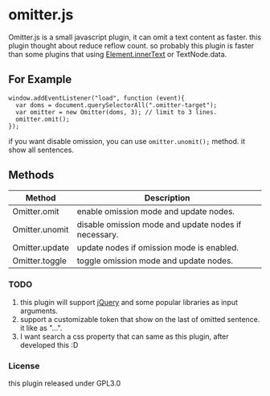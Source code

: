 # omitter.js
Omitter.js is a small javascript plugin, it can omit a text content as faster.
this plugin thought about reduce reflow count. so probably this plugin is faster than some plugins that using [Element.innerText](https://developer.mozilla.org/en/docs/Web/API/Node/innerText) or TextNode.data.

## For Example 
```
window.addEventListener("load", function (event){
  var doms = document.querySelectorAll(".omitter-target");
  var omitter = new Omitter(doms, 3); // limit to 3 lines.
  omitter.omit();
});
```

if you want disable omission, you can use `omitter.unomit();` method.
it show all sentences.

## Methods 
| Method | Description |
---- | ---- 
| Omitter.omit | enable omission mode and update nodes. | 
| Omitter.unomit | disable omission mode and update nodes if necessary. | 
| Omitter.update | update nodes if omission mode is enabled. | 
| Omitter.toggle | toggle omission mode and update nodes. |

### TODO
1. this plugin will support [jQuery](https://jquery.com/) and some popular libraries as input arguments.
2. support a customizable token that show on the last of omitted sentence. it like as "...".
3. I want search a css property that can same as this plugin, after developed this :D

### License 
this plugin released under GPL3.0
